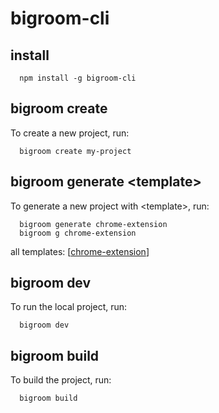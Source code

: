 # bigroom-cli

## install

```shell
  npm install -g bigroom-cli
```

## bigroom create

To create a new project, run:

```shell
  bigroom create my-project
```

## bigroom generate \<template\>

To generate a new project with \<template\>, run:

```shell
  bigroom generate chrome-extension
  bigroom g chrome-extension
```

all templates: [[chrome-extension](https://github.com/fe-bigroom/bigroom-react-chrome-extension/tree/master/templates)]

## bigroom dev

To run the local project, run:

```shell
  bigroom dev
```

## bigroom build

To build the project, run:

```shell
  bigroom build
```
